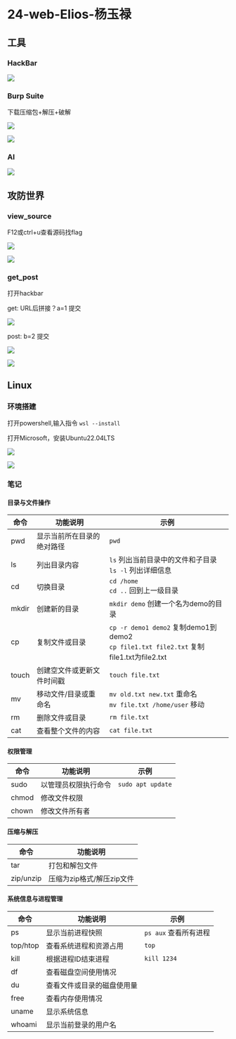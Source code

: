 # 24-web-Elios-杨玉禄

## 工具

### HackBar

![](https://cdn.jsdelivr.net/gh/yulu-yang/picture@main/img/%E5%B1%8F%E5%B9%95%E6%88%AA%E5%9B%BE%202025-10-17%20150046.png)

### Burp Suite

下载压缩包+解压+破解

![](https://cdn.jsdelivr.net/gh/yulu-yang/picture@main/img/%E5%B1%8F%E5%B9%95%E6%88%AA%E5%9B%BE%202025-10-17%20224658.png)

![](https://cdn.jsdelivr.net/gh/yulu-yang/picture@main/img/%E5%B1%8F%E5%B9%95%E6%88%AA%E5%9B%BE%202025-10-17%20190545.png)

### AI

![](https://cdn.jsdelivr.net/gh/yulu-yang/picture@main/img/%E5%B1%8F%E5%B9%95%E6%88%AA%E5%9B%BE%202025-10-17%20151113.png)

## 攻防世界

### view_source

F12或ctrl+u查看源码找flag

![](https://cdn.jsdelivr.net/gh/yulu-yang/picture@main/img/%E5%B1%8F%E5%B9%95%E6%88%AA%E5%9B%BE%202025-10-17%20205052.png)

![](https://cdn.jsdelivr.net/gh/yulu-yang/picture@main/img/%E5%B1%8F%E5%B9%95%E6%88%AA%E5%9B%BE%202025-10-17%20201706.png)

### get_post

打开hackbar

get: URL后拼接？a=1 提交

![](https://cdn.jsdelivr.net/gh/yulu-yang/picture@main/img/%E5%B1%8F%E5%B9%95%E6%88%AA%E5%9B%BE%202025-10-17%20204608.png)

post: b=2 提交

![](https://cdn.jsdelivr.net/gh/yulu-yang/picture@main/img/%E5%B1%8F%E5%B9%95%E6%88%AA%E5%9B%BE%202025-10-17%20204638.png)

![](https://cdn.jsdelivr.net/gh/yulu-yang/picture@main/img/%E5%B1%8F%E5%B9%95%E6%88%AA%E5%9B%BE%202025-10-17%20204700.png)

## Linux

### 环境搭建

打开powershell,输入指令 `wsl --install`

打开Microsoft，安装Ubuntu22.04LTS

![](https://cdn.jsdelivr.net/gh/yulu-yang/picture@main/img/%E5%BE%AE%E4%BF%A1%E5%9B%BE%E7%89%87_20251017220334.jpg)

![](https://cdn.jsdelivr.net/gh/yulu-yang/picture@main/img/%E5%B1%8F%E5%B9%95%E6%88%AA%E5%9B%BE%202025-10-17%20114946.png)

### 笔记

#### 目录与文件操作

| 命令 | 功能说明 | 示例 |
|------|----------|------|
| pwd | 显示当前所在目录的绝对路径 | `pwd` |
| ls | 列出目录内容 | `ls` 列出当前目录中的文件和子目录<br>`ls -l` 列出详细信息 |
| cd | 切换目录 | `cd /home`<br>`cd ..` 回到上一级目录 |
| mkdir | 创建新的目录 | `mkdir demo` 创建一个名为demo的目录 |
| cp | 复制文件或目录 | `cp -r demo1 demo2` 复制demo1到demo2<br>`cp file1.txt file2.txt` 复制file1.txt为file2.txt |
| touch | 创建空文件或更新文件时间戳 | `touch file.txt` |
| mv | 移动文件/目录或重命名 | `mv old.txt new.txt` 重命名<br>`mv file.txt /home/user` 移动 |
| rm | 删除文件或目录 | `rm file.txt` |
| cat | 查看整个文件的内容 | `cat file.txt` |

#### 权限管理

| 命令 | 功能说明 | 示例 |
|------|----------|------|
| sudo | 以管理员权限执行命令 | `sudo apt update` |
| chmod | 修改文件权限 |  |
| chown | 修改文件所有者 |  |

#### 压缩与解压

| 命令 | 功能说明 |
|------|----------|
| tar | 打包和解包文件 |
| zip/unzip | 压缩为zip格式/解压zip文件 |

#### 系统信息与进程管理

| 命令 | 功能说明 | 示例 |
|------|----------|------|
| ps | 显示当前进程快照 | `ps aux` 查看所有进程 |
| top/htop | 查看系统进程和资源占用 | `top` |
| kill | 根据进程ID结束进程 | `kill 1234` |
| df | 查看磁盘空间使用情况 |  |
| du | 查看文件或目录的磁盘使用量 |  |
| free | 查看内存使用情况 |  |
| uname | 显示系统信息 |  |
| whoami | 显示当前登录的用户名 |  |
